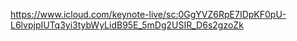 https://www.icloud.com/keynote-live/sc:0GgYVZ6RpE7IDpKF0pU-L6lvpjpIUTq3yi3tybWyLidB95E_5mDg2USIR_D6s2gzoZk
